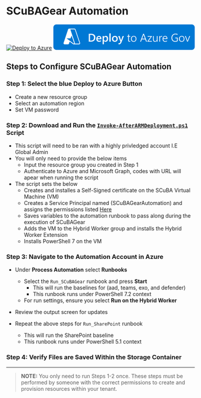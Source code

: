 # SCuBAGear Automation
[![Deploy to Azure](https://aka.ms/deploytoazurebutton)](https://portal.azure.com/#create/Microsoft.Template/uri/https%3A%2F%2Fraw.githubusercontent.com%2Fpickax1%2FSCuBAGear_Automation%2Fmain%2FDeploy.json)
[![Deploy To Azure US Gov](https://raw.githubusercontent.com/Azure/azure-quickstart-templates/master/1-CONTRIBUTION-GUIDE/images/deploytoazuregov.svg?sanitize=true)](https://portal.azure.us/#create/Microsoft.Template/uri/https%3A%2F%2Fraw.githubusercontent.com%2Fpickax1%2FSCuBAGear_Automation%2Fmain%2FDeploy.json)

## Steps to Configure SCuBAGear Automation

### Step 1: Select the blue Deploy to Azure Button
- Create a new resource group
- Select an automation region
- Set VM password

### Step 2: Download and Run the [`Invoke-AfterARMDeployment.ps1`](https://raw.githubusercontent.com/Pickax1/SCuBAGear_Automation/main/Invoke-AfterARMDeployment.ps1) Script
- This script will need to be ran with a highly privledged account I.E Global Admin
- You will only need to provide the below items
    - Input the resource group you created in Step 1
    - Authenticate to Azure and Microsoft Graph, codes with URL will apear when running the script
- The script sets the below
    - Creates and installes a Self-Signed certificate on the SCuBA Virtual Machine (VM)
    - Creates a Service Principal named (SCuBAGearAutomation) and assigns the permissions listed [Here](https://cisagov.github.io/ScubaGear/docs/prerequisites/noninteractive.html)
    - Saves variables to the automation runbook to pass along during the execution of SCuBAGear
    - Adds the VM to the Hybrid Worker group and installs the Hybrid Worker Extension
    - Installs PowerShell 7 on the VM

### Step 3: Navigate to the Automation Account in Azure
- Under **Process Automation** select **Runbooks**
  - Select the `Run_SCuBAGear` runbook and press **Start**
    - This will run the baselines for (aad, teams, exo, and defender)
    - This runbook runs under PowerShell 7.2 context
  - For run settings, ensure you select **Run on the Hybrid Worker**
- Review the output screen for updates

- Repeat the above steps for `Run_SharePoint` runbook
    -   This will run the SharePoint baseline
    -   This runbook runs under PowerShell 5.1 context  

### Step 4: Verify Files are Saved Within the Storage Container

---

> **NOTE:** You only need to run Steps 1-2 once. These steps must be performed by someone with the correct permissions to create and provision resources within your tenant.
